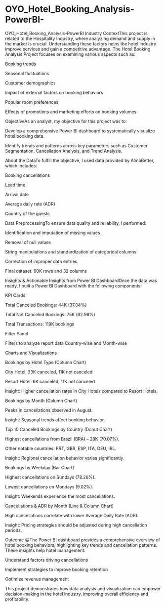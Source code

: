 # OYO_Hotel_Booking_Analysis-PowerBI-
 OYO_Hotel_Booking_Analysis-PowerBI 
Industry ContextThis project is related to the Hospitality Industry, where analyzing demand and supply in the market is crucial. Understanding these factors helps the hotel industry improve services and gain a competitive advantage. The Hotel Booking Analysis Project focuses on examining various aspects such as:

Booking trends

Seasonal fluctuations

Customer demographics

Impact of external factors on booking behaviors

Popular room preferences

Effects of promotions and marketing efforts on booking volumes

ObjectiveAs an analyst, my objective for this project was to:

Develop a comprehensive Power BI dashboard to systematically visualize hotel booking data.

Identify trends and patterns across key parameters such as Customer Segmentation, Cancellation Analysis, and Trend Analysis.

About the DataTo fulfill the objective, I used data provided by AlmaBetter, which includes:

Booking cancellations

Lead time

Arrival date

Average daily rate (ADR)

Country of the guests

Data PreprocessingTo ensure data quality and reliability, I performed:

Identification and imputation of missing values

Removal of null values

String manipulations and standardization of categorical columns

Correction of improper data entries

Final dataset: 90K rows and 32 columns

Insights & Actionable Insights from Power BI DashboardOnce the data was ready, I built a Power BI Dashboard with the following components:

KPI Cards

Total Canceled Bookings: 44K (37.04%)

Total Not Canceled Bookings: 75K (62.96%)

Total Transactions: 119K bookings

Filter Panel

Filters to analyze report data Country-wise and Month-wise

Charts and Visualizations

Bookings by Hotel Type (Column Chart)

City Hotel: 33K canceled, 11K not canceled

Resort Hotel: 6K canceled, 11K not canceled

Insight: Higher cancellation rates in City Hotels compared to Resort Hotels.

Bookings by Month (Column Chart)

Peaks in cancellations observed in August.

Insight: Seasonal trends affect booking behavior.

Top 10 Canceled Bookings by Country (Donut Chart)

Highest cancellations from Brazil (BRA) – 28K (70.07%).

Other notable countries: PRT, GBR, ESP, ITA, DEU, IRL.

Insight: Regional cancellation behavior varies significantly.

Bookings by Weekday (Bar Chart)

Highest cancellations on Sundays (78.26%).

Lowest cancellations on Mondays (9.02%).

Insight: Weekends experience the most cancellations.

Cancellations & ADR by Month (Line & Column Chart)

High cancellations correlate with lower Average Daily Rate (ADR).

Insight: Pricing strategies should be adjusted during high cancellation periods.

Outcome 😀The Power BI dashboard provides a comprehensive overview of hotel booking behaviors, highlighting key trends and cancellation patterns. These insights help hotel management:

Understand factors driving cancellations

Implement strategies to improve booking retention

Optimize revenue management

This project demonstrates how data analysis and visualization can empower decision-making in the hotel industry, improving overall efficiency and profitability.
